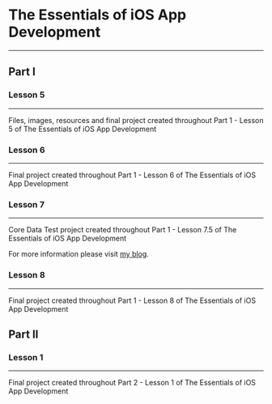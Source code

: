 # The Essentials of iOS App Development
--------

## Part I 

### Lesson 5 
--------

Files, images, resources and final project created throughout Part 1 - Lesson 5 of The Essentials of iOS App Development

### Lesson 6
--------

Final project created throughout Part 1 - Lesson 6 of The Essentials of iOS App Development

### Lesson 7
--------

Core Data Test project created throughout Part 1 - Lesson 7.5 of The Essentials of iOS App Development

For more information please visit [my blog](http://iFe.li/ "iFeli").

### Lesson 8
--------

Final project created throughout Part 1 - Lesson 8 of The Essentials of iOS App Development

## Part II

### Lesson 1
--------

Final project created throughout Part 2 - Lesson 1 of The Essentials of iOS App Development